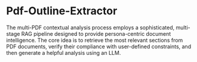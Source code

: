# Pdf-Outline-Extractor
The multi-PDF contextual analysis process employs a sophisticated, multi-stage RAG pipeline designed to provide persona-centric document intelligence. The core idea is to retrieve the most relevant sections from PDF documents, verify their compliance with user-defined constraints, and then generate a helpful analysis using an LLM.
